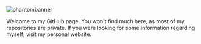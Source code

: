 ![phantombanner](https://github.com/user-attachments/assets/e03d3b93-e875-4ea0-84c6-055095ecf119)

Welcome to my GitHub page. You won't find much here, as most of my repositories are private. If you were looking for some information regarding myself; visit my personal website.
